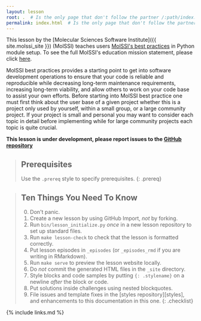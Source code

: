 ```yaml
---
layout: lesson
root: .  # Is the only page that don't follow the partner /:path/index.html
permalink: index.html  # Is the only page that don't follow the partner /:path/index.html
---
```


This lesson by the [Molecular Sciences Software Institute]({{ site.molssi_site }}) (MolSSI)
teaches users [MolSSI's best practices](http://molssi.org/education/best-practices/)
in Python module setup. To see the full MolSSI's education mission statement, please click
[here](http://molssi.org/education/education-mission-statement/).

MolSSI best practices provides a starting point to get into software
development operations to ensure that your code is reliable and reproducible
while decreasing long-term maintenance requirements, increasing long-term
viability, and allow others to work on your code base to assist your own
efforts. Before starting into MolSSI best practice one must first think about
the user base of a given project whether this is a project only used by
yourself, within a small group, or a large community project. If your project
is small and personal you may want to consider each topic in detail before
implementing while for large community projects each topic is quite crucial.

**This lesson is under development, please report issues to the [GitHub
repository](https://github.com/MolSSI-Education/CMS-Python-DevOps)**

> ## Prerequisites
>
> Use the `.prereq` style to specify prerequisites.
{: .prereq}

> ## Ten Things You Need To Know
>
> 0.  Don't panic.
> 1.  Create a new lesson by using GitHub Import, *not* by forking.
> 2.  Run `bin/lesson_initialize.py` *once* in a new lesson repository to set up standard files.
> 3.  Run `make lesson-check` to check that the lesson is formatted correctly.
> 4.  Put lesson episodes in `_episodes` (or `_episodes_rmd` if you are writing in RMarkdown).
> 5.  Run `make serve` to preview the lesson website locally.
> 6.  Do *not* commit the generated HTML files in the `_site` directory.
> 7.  Style blocks and code samples by putting `{: .stylename}` on a newline *after* the block or code.
> 8.  Put solutions inside challenges using nested blockquotes.
> 9.  File issues and template fixes in the [styles repository][styles],
>     and enhancements to this documentation in this one.
{: .checklist}

{% include links.md %}

